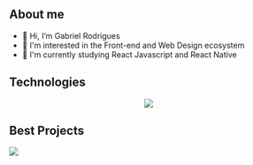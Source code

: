    ## About me
   
   <div>
    <ul>
      <li>👋 Hi, I’m Gabriel Rodrigues</li> 
      <li>👀 I'm interested in the Front-end and Web Design ecosystem</li>
      <li>🌱 I'm currently studying React Javascript and React Native</li>
    </ul>
  </div>
  
   ## Technologies
   
  <p align="center">
    <img src="https://raw.githubusercontent.com/ogabrielrodrigues/.github/main/TECHNOLOGIES.svg" align="center"/>
  </p>
  
  ## Best Projects
  <div>
      <a href="https://github.com/ogabrielrodrigues/sycko-web" target="_blank">
         <img src="https://raw.githubusercontent.com/ogabrielrodrigues/.github/main/SYCKO.svg"/>
      </a>
      <a href="https://github.com/ogabrielrodrigues/letmeask" target="_blank>
         <img src="https://raw.githubusercontent.com/ogabrielrodrigues/.github/main/LETMEASK.svg"/>
      </a>
  </div>
  
  
  
  




